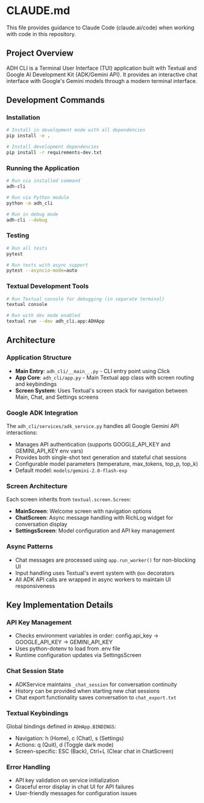 # CLAUDE.md

This file provides guidance to Claude Code (claude.ai/code) when working with code in this repository.

## Project Overview

ADH CLI is a Terminal User Interface (TUI) application built with Textual and Google AI Development Kit (ADK/Gemini API). It provides an interactive chat interface with Google's Gemini models through a modern terminal interface.

## Development Commands

### Installation
```bash
# Install in development mode with all dependencies
pip install -e .

# Install development dependencies
pip install -r requirements-dev.txt
```

### Running the Application
```bash
# Run via installed command
adh-cli

# Run via Python module
python -m adh_cli

# Run in debug mode
adh-cli --debug
```

### Testing
```bash
# Run all tests
pytest

# Run tests with async support
pytest --asyncio-mode=auto
```

### Textual Development Tools
```bash
# Run Textual console for debugging (in separate terminal)
textual console

# Run with dev mode enabled
textual run --dev adh_cli.app:ADHApp
```

## Architecture

### Application Structure
- **Main Entry**: `adh_cli/__main__.py` - CLI entry point using Click
- **App Core**: `adh_cli/app.py` - Main Textual app class with screen routing and keybindings
- **Screen System**: Uses Textual's screen stack for navigation between Main, Chat, and Settings screens

### Google ADK Integration
The `adh_cli/services/adk_service.py` handles all Google Gemini API interactions:
- Manages API authentication (supports GOOGLE_API_KEY and GEMINI_API_KEY env vars)
- Provides both single-shot text generation and stateful chat sessions
- Configurable model parameters (temperature, max_tokens, top_p, top_k)
- Default model: `models/gemini-2.0-flash-exp`

### Screen Architecture
Each screen inherits from `textual.screen.Screen`:
- **MainScreen**: Welcome screen with navigation options
- **ChatScreen**: Async message handling with RichLog widget for conversation display
- **SettingsScreen**: Model configuration and API key management

### Async Patterns
- Chat messages are processed using `app.run_worker()` for non-blocking UI
- Input handling uses Textual's event system with `@on` decorators
- All ADK API calls are wrapped in async workers to maintain UI responsiveness

## Key Implementation Details

### API Key Management
- Checks environment variables in order: config.api_key → GOOGLE_API_KEY → GEMINI_API_KEY
- Uses python-dotenv to load from .env file
- Runtime configuration updates via SettingsScreen

### Chat Session State
- ADKService maintains `_chat_session` for conversation continuity
- History can be provided when starting new chat sessions
- Chat export functionality saves conversation to `chat_export.txt`

### Textual Keybindings
Global bindings defined in `ADHApp.BINDINGS`:
- Navigation: h (Home), c (Chat), s (Settings)
- Actions: q (Quit), d (Toggle dark mode)
- Screen-specific: ESC (Back), Ctrl+L (Clear chat in ChatScreen)

### Error Handling
- API key validation on service initialization
- Graceful error display in chat UI for API failures
- User-friendly messages for configuration issues